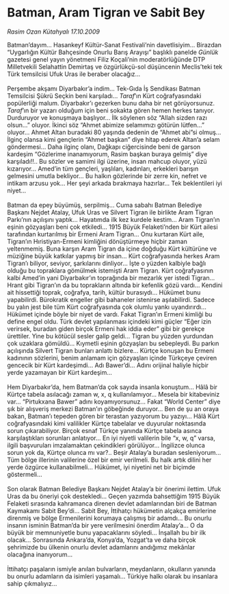 # Batman, Aram Tigran ve Sabit Bey

*Rasim Ozan Kütahyalı 17.10.2009*

<div class="taraf_structure_2col_1zq">
<div class="margen_n">



 <p>Batman’dayım... Hasankeyf Kültür-Sanat Festivali’nin davetlisiyim... Birazdan “Uygarlığın Kültür Bahçesinde Onurlu Barış Arayışı” başlıklı panelde <i>Günlük</i> gazetesi genel yayın yönetmeni Filiz Koçali’nin moderatörlüğünde DTP Milletvekili Selahattin Demirtaş ve özgürlükçü-sol düşüncenin Meclis’teki tek Türk temsilcisi Ufuk Uras ile beraber olacağız... <br/><br/>Perşembe akşamı Diyarbakır’a indim... Tek-Gıda İş Sendikası Batman Temsilcisi Şükrü Seçkin beni karşıladı... <i>Taraf</i>’ın Kürt coğrafyasındaki popülerliği malum. Diyarbakır’ı gezerken bunu daha bir net görüyorsunuz. <i>Taraf</i>’ın bir yazarı olduğum için beni sokakta gören hemen herkes tanıyor. Durduruyor ve konuşmaya başlıyor... İlk söylenen söz “Allah sizden razı olsun...” oluyor. İkinci söz “Ahmet abimize selamımızı götürün lütfen...” oluyor... Ahmet Altan buradaki 80 yaşında dedenin de “Ahmet abi”si olmuş... İlginç olansa kimi gençlerin “Ahmet başkan” diye hitap ederek Altan’a selam göndermesi... Daha ilginç olanı, Dağkapı ciğercisinde beni de garson kardeşim “Gözlerime inanamıyorum, Rasim başkan buraya gelmiş” diye karşıladı!!.. Bu sözler ve samimi ilgi üzerine, insan mahcup oluyor, yüzü kızarıyor... Amed’in tüm gençleri, yaşlıları, kadınları, erkekleri barışın gelmesini umutla bekliyor... Bu halkın gözlerinde bir zerre kin, nefret ve intikam arzusu yok... Her şeyi arkada bırakmaya hazırlar... Tek beklentileri iyi niyet... <br/><br/>Batman da epey büyümüş, serpilmiş... Cuma sabahı Batman Belediye Başkanı Nejdet Atalay, Ufuk Uras ve Silvert Tigran ile birlikte Aram Tigran Parkı’nın açılışını yaptık... Hayatımda ilk kez kurdele kestim... Aram Tigran’ın eşinin gözyaşları beni çok etkiledi... 1915 Büyük Felaketi’nden bir Kürt ailesi tarafından kurtarılmış bir Ermeni Aram Tigran... Onu kurtaran Kürt aile, Tigran’ın Hıristiyan-Ermeni kimliğini dönüştürmeye hiçbir zaman yeltenmemiş. Buna karşın Aram Tigran da içine doğduğu Kürt kültürüne ve müziğine büyük katkılar yapmış bir insan... Kürt coğrafyasında herkes Aram Tigran’ı biliyor, seviyor, şarkılarını dinliyor... İşte o yüzden kalbiyle bağlı olduğu bu topraklara gömülmek istemişti Aram Tigran. Kürt coğrafyasının kalbi Amed’in yani Diyarbakır’ın toprağında bir mezarlık yer istedi Tigran... Hrant gibi Tigran’ın da bu toprakların altında bir kefenlik gözü vardı... Kendini ait hissettiği toprak, coğrafya, tarih, kültür burasıydı... Hükümet bunu yapabilirdi. Bürokratik engeller gibi bahaneler istenirse aşılabilirdi. Sadece bu yalın jest bile tüm Kürt coğrafyasında çok olumlu yankı uyandırırdı... Hükümet içinde böyle bir niyet de vardı. Fakat Tigran’ın Ermeni kimliği bu define engel oldu. Türk devlet yapılanması içindeki kimi güçler “Eğer izin verirsek, buradan giden birçok Ermeni hak iddia eder” gibi bir gerekçe ürettiler. Yine bu kötücül sesler galip geldi... Tigran bu yüzden yurdundan çok uzaklara gömüldü... Kıymetli eşinin gözyaşları bu sebepleydi. Bu parkın açılışında Silvert Tigran bunları anlattı bizlere... Kürtçe konuşan bu Ermeni kadınının sözlerini, benim anlamam için gözyaşları içinde Türkçeye çeviren gencecik bir Kürt kardeşimdi... Adı Bawer’di... Adını orijinal haliyle hiçbir yerde yazamayan bir Kürt kardeşim... <br/><br/>Hem Diyarbakır’da, hem Batman’da çok sayıda insanla konuştum... Hâlâ bir Kürtçe tabela asılacağı zaman w, x, q kullanılamıyor... Mesela bir kitabeviniz var... “Pirtukxana Bawer” adını koyamıyorsunuz... Fakat “World Center” diye şık bir alışveriş merkezi Batman’ın göbeğinde duruyor... Ben de şu an oraya bakan, Batman’ı tepeden gören bir terastan yazıyorum bu yazıyı... Hâlâ Kürt coğrafyasındaki kimi valilikler Kürtçe tabelalar ve duyurular noktasında sorun çıkarabiliyor. Birçok esnaf Türkçe yanında Kürtçe tabela asınca karşılaştıkları sorunları anlatıyor... En iyi niyetli valilerin bile “x, w, q” varsa, ilgili başvuruları imzalamaktan çekindikleri görülüyor... İngilizce olunca sorun yok da, Kürtçe olunca mı var?.. Beşir Atalay’a buradan sesleniyorum... Tüm bölge illerinin valilerine özel bir emir verilmeli. Bu halk artık dilini her yerde özgürce kullanabilmeli... Hükümet, iyi niyetini net bir biçimde göstermeli... <br/><br/>Son olarak Batman Belediye Başkanı Nejdet Atalay’a bir önerimi ilettim. Ufuk Uras da bu öneriyi çok destekledi... Geçen yazımda bahsettiğim 1915 Büyük Felaketi sırasında kahramanca direnen devlet adamlarından biri de Batman Kaymakamı Sabit Bey’di... Sabit Bey, İttihatçı hükümetin alçakça emirlerine direnmiş ve bölge Ermenilerini korumaya çalışmış bir adamdı... Bu onurlu insanın isminin Batman’da bir yere verilmesini önerdim Atalay’a... O da büyük bir memnuniyetle bunu yapacaklarını söyledi... İnşallah bu bir ilk olacak... Sonrasında Ankara’da, Konya’da, Yozgat’ta ve daha birçok şehrimizde bu ülkenin onurlu devlet adamlarını andığımız mekânlar olacağına inanıyorum... <br/><br/>İttihatçı paşaların ismiyle anılan bulvarların, meydanların, okulların yanında bu onurlu adamların da isimleri yaşamalı... Türkiye halkı olarak bu insanlara sahip çıkmalıyız...</p>
<br/>
<br/>
<br/>



<br/>


<div id="taraf_not">
</div>

</div>


</div>
